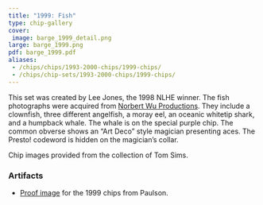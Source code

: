 ```yaml
---
title: "1999: Fish"
type: chip-gallery
cover:
 image: barge_1999_detail.png
large: barge_1999.png
pdf: barge_1999.pdf
aliases:
 - /chips/chips/1993-2000-chips/1999-chips/
 - /chips/chip-sets/1993-2000-chips/1999-chips/
---
```


This set was created by Lee Jones, the 1998 NLHE winner. The fish photographs
were acquired from [Norbert Wu Productions](http://www.norbertwu.com/). They
include a clownfish, three different angelfish, a moray eel, an oceanic
whitetip shark, and a humpback whale. The whale is on the special purple
chip. The common obverse shows an &#8220;Art Deco&#8221; style magician
presenting aces. The Presto! codeword is hidden on the magician&#8217;s collar.

Chip images provided from the collection of Tom Sims.

### Artifacts
* [Proof image](1999_chips_proof.jpg) for the 1999 chips from Paulson.
